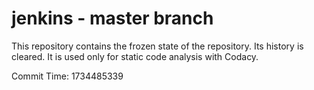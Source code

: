 # jenkins - master branch

This repository contains the frozen state of the repository.
Its history is cleared. It is used only for static code
analysis with Codacy.

Commit Time: 1734485339